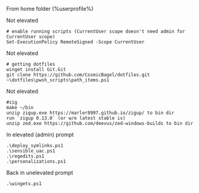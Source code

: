 From home folder (%userprofile%)

Not elevated
```
# enable running scripts (CurrentUser scope doesn't need admin for CurrentUser scope)
Set-ExecutionPolicy RemoteSigned -Scope CurrentUser
```

Not elevated
```
# getting dotfiles
winget install Git.Git
git clone https://github.com/CosmicBagel/dotfiles.git
~\dotfiles\pwsh_scripts\path_items.ps1
```

Not elevated
```
#zig
make ~/bin
unzip zigup.exe https://marler8997.github.io/zigup/ to bin dir
run `zigup 0.13.0` (or w/e latest stable is)
unzip zed.exe https://github.com/deevus/zed-windows-builds to bin dir
```

In elevated (admin) prompt
```
.\deploy_symlinks.ps1
.\sensible_uac.ps1
.\regedits.ps1
.\personalizations.ps1
```

Back in unelevated prompt
```
.\wingets.ps1
```